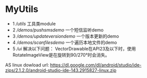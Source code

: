 # MyUtils

* 1 */utils* 工具类module  
* 2 */demos/pushsmsdemo* 一个短信监听demo
* 3 */demos/updateversiondemo* 一个版本更新的demo
* 4 */demos/scanfilesdemo* 一个遍历本地文件的demo
* 5 */ui* 解决以下问题： VectorDrawable在API23及以下时，使用RotateImageView是在旋转到90/270°时会消失。

AS linux dowload url:
https://dl.google.com/dl/android/studio/ide-zips/2.1.2.0/android-studio-ide-143.2915827-linux.zip
